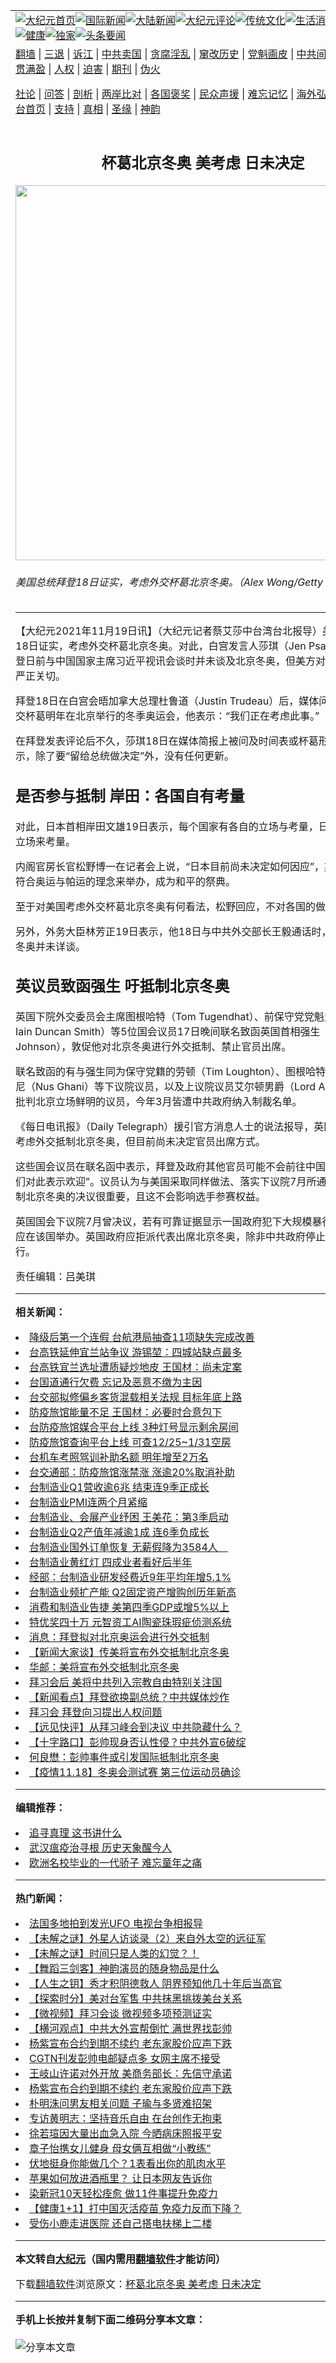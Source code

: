 <a name="1" id="1" target="_blank"></a><span id="1"></span>
<table align=center border="0"><tr><td colspan="2" VALIGN=TOP><a href="https://github.com/qtbfoo305/djy/blob/master/gb/nf1351518.md#1"><img src="https://raw.githubusercontent.com/qtbfoo305/www/master/t/djy/1.jpg" title="大纪元首页" alt="大纪元首页"></a><a href="https://github.com/qtbfoo305/djy/blob/master/gb/n24hr.md#1"><img src="https://raw.githubusercontent.com/qtbfoo305/www/master/t/djy/3.jpg" title="国际新闻" alt="国际新闻"></a><a href="https://github.com/qtbfoo305/djy/blob/master/gb/nsc413.md#1"><img src="https://raw.githubusercontent.com/qtbfoo305/www/master/t/djy/4.jpg" title="大陆新闻" alt="大陆新闻"></a><a href="https://github.com/qtbfoo305/djy/blob/master/gb/news392.md#1"><img src="https://raw.githubusercontent.com/qtbfoo305/www/master/t/djy/5.jpg" title="大纪元评论" alt="大纪元评论"></a><a href="https://github.com/qtbfoo305/djy/blob/master/gb/news2007.md#1"><img src="https://raw.githubusercontent.com/qtbfoo305/www/master/t/djy/6.jpg" title="传统文化" alt="传统文化"></a><a href="https://github.com/qtbfoo305/djy/blob/master/gb/news2008.md#1"><img src="https://raw.githubusercontent.com/qtbfoo305/www/master/t/djy/7.jpg" title="生活消费" alt="生活消费"></a><a href="https://github.com/qtbfoo305/djy/blob/master/gb/ncyule.md#1"><img src="https://raw.githubusercontent.com/qtbfoo305/www/master/t/djy/8.jpg" title="娱乐休闲" alt="娱乐休闲"></a><a href="https://github.com/qtbfoo305/djy/blob/master/gb/nsc1002.md#1"><img src="https://raw.githubusercontent.com/qtbfoo305/www/master/t/djy/9.jpg" title="健康" alt="健康"></a><a href="https://github.com/qtbfoo305/djy/blob/master/gb/nf6092.md#1"><img src="https://raw.githubusercontent.com/qtbfoo305/www/master/t/djy/10a.jpg" title="独家" alt="独家"></a><a href="https://github.com/qtbfoo305/djy/blob/master/gb/nf4514.md#1"><img src="https://raw.githubusercontent.com/qtbfoo305/www/master/t/djy/12a.jpg" title="头条要闻" alt="头条要闻"></a></td></tr>
<tr><td colspan="2" VALIGN=TOP><a target="_blank" href="https://github.com/qtbfoo305/www/blob/master/README.md?zsrh#1">翻墙</a> | <a target="_blank" href="https://github.com/qtbfoo305/djy/blob/master/gb/nf5657.md#1">三退</a> | <a target="_blank" href="https://github.com/qtbfoo305/djy/blob/master/gb/nf6124.md#1">诉江</a> | <a target="_blank" href="https://github.com/qtbfoo305/djy/blob/master/gb/nf1176117.md#1">中共卖国</a> | <a target="_blank" href="https://github.com/qtbfoo305/djy/blob/master/gb/nf5773.md#1">贪腐淫乱</a> | <a target="_blank" href="https://github.com/qtbfoo305/djy/blob/master/gb/nf1176115.md#1">窜改历史</a> | <a target="_blank" href="https://github.com/qtbfoo305/djy/blob/master/gb/nf1176107.md#1">党魁画皮</a> | <a target="_blank" href="https://github.com/qtbfoo305/djy/blob/master/gb/nf1320400.md#1">中共间谍</a> | <a target="_blank" href="https://github.com/qtbfoo305/djy/blob/master/gb/nf1176114.md#1">破坏传统</a> | <a target="_blank" href="https://github.com/qtbfoo305/ntdtv/blob/master/gb/prog447_1.md#1">恶贯满盈</a> | <a target="_blank" href="https://github.com/qtbfoo305/djy/blob/master/gb/ncid278.md#1">人权</a> | <a target="_blank" href="https://github.com/qtbfoo305/djy/blob/master/gb/nf1176111.md#1">迫害</a> | <a target="_blank" href="https://gitlab.com/szzdlab/mh-qikan/blob/master/README.md#1">期刊</a> | <a target="_blank" href="https://github.com/qtbfoo305/djy/blob/master/gb/nf5562.md#1">伪火</a></p><p><a target="_blank" href="https://github.com/qtbfoo305/djy/blob/master/gb/9p.md#1">社论</a> | <a target="_blank" href="https://github.com/qtbfoo305/djy/blob/master/gb/nf4378.md#1">问答</a> | <a target="_blank" href="https://github.com/qtbfoo305/djy/blob/master/gb/nf5792.md#1">剖析</a> | <a target="_blank" href="https://github.com/qtbfoo305/djy/blob/master/gb/nf5735.md#1">两岸比对</a> | <a target="_blank" href="https://github.com/qtbfoo305/djy/blob/master/gb/nf6119.md#1">各国褒奖</a> | <a target="_blank" href="https://github.com/qtbfoo305/djy/blob/master/gb/nf6120.md#1">民众声援</a> | <a target="_blank" href="https://github.com/qtbfoo305/djy/blob/master/gb/nf1188594.md#1">难忘记忆</a> | <a target="_blank" href="https://github.com/qtbfoo305/djy/blob/master/gb/nf3180.md#1">海外弘传</a> | <a target="_blank" href="https://github.com/qtbfoo305/djy/blob/master/gb/nf5410.md#1">万人上访</a> | <a target="_blank" href="https://github.com/qtbfoo305/www/blob/master/README.md?zsrh#1">平台首页</a> | <a target="_blank" href="https://github.com/qtbfoo305/djy/blob/master/gb/nf4386.md#1">支持</a> | <a target="_blank" href="https://github.com/qtbfoo305/djy/blob/master/gb/nf4389.md#1">真相</a> | <a target="_blank" href="https://github.com/qtbfoo305/djy/blob/master/gb/nf5790.md#1">圣缘</a> | <a target="_blank" href="https://github.com/qtbfoo305/djy/blob/master/gb/nf4786.md#1">神韵</a></td></tr>
<tr><td VALIGN=TOP width="626"><h2 align=center>杯葛北京冬奥 美考虑 日未决定</h2>
<img width="600" src="https://i.epochtimes.com/assets/uploads/2021/11/id13386548-528169-600x400.jpg" />
<h6>美国总统拜登18日证实，考虑外交杯葛北京冬奥。（Alex Wong/Getty Images）
</h6>
<hr>
<p>【大纪元2021年11月19日讯】（大纪元记者蔡艾莎中台湾台北报导）美国总统拜登18日证实，考虑外交杯葛<ahref="https://github.com/qtbfoo305/djy/blob/master/gb/tag/%E5%8C%97%E4%BA%AC%E5%86%AC%E5%A5%A5.md#1">北京冬奥</a>。对此，白宫发言人莎琪（Jen Psaki）表示，拜登日前与中国国家主席习近平视讯会谈时并未谈及北京冬奥，但美方对新疆人权侵害严正关切。</p>
<p>拜登18日在白宫会晤加拿大总理杜鲁道（Justin Trudeau）后，媒体问及是否考虑外交杯葛明年在北京举行的冬季奥运会，他表示：“我们正在考虑此事。”</p>
<p>在拜登发表评论后不久，莎琪18日在媒体简报上被问及时间表或杯葛形式，莎琪表示，除了要“留给总统做决定”外，没有任何更新。</p>
<h2>是否参与抵制 岸田：各国自有考量</h2>
<p>对此，日本首相岸田文雄19日表示，每个国家有各自的立场与考量，日本将以日本的立场来考量。</p>
<p>内阁官房长官松野博一在记者会上说，“日本目前尚未决定如何因应”，期待<ahref="https://github.com/qtbfoo305/djy/blob/master/gb/tag/%E5%8C%97%E4%BA%AC%E5%86%AC%E5%A5%A5.md#1">北京冬奥</a>符合奥运与帕运的理念来举办，成为和平的祭典。</p>
<p>至于对美国考虑外交杯葛北京冬奥有何看法，松野回应，不对各国的做法表达意见。</p>
<p>另外，外务大臣林芳正19日表示，他18日与中共外交部长王毅通话时，两人对北京冬奥并未详谈。</p>
<h2>英议员致函强生 吁抵制北京冬奥</h2>
<p>英国下院外交委员会主席图根哈特（Tom Tugendhat）、前保守党党魁史密斯（Sir Iain Duncan Smith）等5位国会议员17日晚间联名致函英国首相强生（Boris Johnson），敦促他对北京冬奥进行外交抵制、禁止官员出席。</p>
<p>联名致函的有与强生同为保守党籍的劳顿（Tim Loughton）、图根哈特、史密斯、甘尼（Nus Ghani）等下议院议员，以及上议院议员艾尔顿男爵（Lord Alton）。这5位批判北京立场鲜明的议员，今年3月皆遭中共政府纳入制裁名单。</p>
<p>《每日电讯报》（Daily Telegraph）援引官方消息人士的说法报导，英国政府不积极考虑外交抵制北京冬奥，但目前尚未决定官员出席方式。</p>
<p>这些国会议员在联名函中表示，拜登及政府其他官员可能不会前往中国出席冬奥，“我们对此表示欢迎”。议员认为与美国采取同样做法、落实下议院7月所通过关于外交抵制北京冬奥的决议很重要，且这不会影响选手参赛权益。</p>
<p>英国国会下议院7月曾决议，若有可靠证据显示一国政府犯下大规模暴行，则奥运不应在该国举办。英国政府应拒派代表出席北京冬奥，除非中共政府停止在新疆的暴行。</p>
<p>责任编辑：吕美琪</p>

<hr>


<strong>相关新闻：</strong>
<li><a href="https://github.com/qtbfoo305/djy/blob/master/gb/21/9/17/n13241590.md#1">降级后第一个连假 台航港局抽查11项缺失完成改善</a></li>
<li><a href="https://github.com/qtbfoo305/djy/blob/master/gb/21/10/3/n13278235.md#1">台高铁延伸宜兰站争议 游锡堃：四城站缺点最多</a></li>
<li><a href="https://github.com/qtbfoo305/djy/blob/master/gb/21/10/6/n13285771.md#1">台高铁宜兰选址遭质疑炒地皮 王国材：尚未定案</a></li>
<li><a href="https://github.com/qtbfoo305/djy/blob/master/gb/21/10/14/n13304362.md#1">台国道通行欠费 忘记及恶意不缴为主因</a></li>
<li><a href="https://github.com/qtbfoo305/djy/blob/master/gb/21/10/20/n13317731.md#1">台交部拟修偏乡客货混载相关法规 目标年底上路</a></li>
<li><a href="https://github.com/qtbfoo305/djy/blob/master/gb/21/11/3/n13350448.md#1">防疫旅馆能量不足 王国材：必要时合意包下</a></li>
<li><a href="https://github.com/qtbfoo305/djy/blob/master/gb/21/11/10/n13367224.md#1">台防疫旅馆媒合平台上线 3种灯号显示剩余房间</a></li>
<li><a href="https://github.com/qtbfoo305/djy/blob/master/gb/21/11/11/n13369663.md#1">防疫旅馆查询平台上线 可查12/25~1/31空房</a></li>
<li><a href="https://github.com/qtbfoo305/djy/blob/master/gb/21/11/12/n13371939.md#1">台机车考照驾训补助名额 明年增至2万名</a></li>
<li><a href="https://github.com/qtbfoo305/djy/blob/master/gb/21/11/16/n13379350.md#1">台交通部：防疫旅馆涨禁涨 涨逾20%取消补助</a></li>
<li><a href="https://github.com/qtbfoo305/djy/blob/master/gb/19/6/10/n11311791.md#1">台制造业Q1营收逾6兆 结束连9季正成长</a></li>
<li><a href="https://github.com/qtbfoo305/djy/blob/master/gb/20/4/1/n11995354.md#1">台制造业PMI连两个月紧缩</a></li>
<li><a href="https://github.com/qtbfoo305/djy/blob/master/gb/20/7/9/n12244208.md#1">台制造业、会展产业纾困 王美花：第3季启动</a></li>
<li><a href="https://github.com/qtbfoo305/djy/blob/master/gb/20/8/19/n12341773.md#1">台制造业Q2产值年减逾1成 连6季负成长</a></li>
<li><a href="https://github.com/qtbfoo305/djy/blob/master/gb/21/3/8/n12797296.md#1">台制造业国外订单恢复 无薪假降为3584人　</a></li>
<li><a href="https://github.com/qtbfoo305/djy/blob/master/gb/21/7/1/n13060805.md#1">台制造业黄红灯 四成业者看好后半年</a></li>
<li><a href="https://github.com/qtbfoo305/djy/blob/master/gb/21/8/27/n13191642.md#1">经部：台制造业研发经费近9年平均年增5.1%</a></li>
<li><a href="https://github.com/qtbfoo305/djy/blob/master/gb/21/9/10/n13224435.md#1">台制造业频扩产能 Q2固定资产增购创历年新高</a></li>
<li><a href="https://github.com/qtbfoo305/djy/blob/master/gb/21/11/17/n13382574.md#1">消费和制造业告捷 美第四季GDP或增5%以上</a></li>
<li><a href="https://github.com/qtbfoo305/djy/blob/master/gb/21/11/18/n13383406.md#1">特优奖四十万 元智资工AI陶瓷珠瑕疵侦测系统</a></li>
<li><a href="https://github.com/qtbfoo305/djy/blob/master/gb/21/11/17/n13380994.md#1">消息：拜登拟对北京奥运会进行外交抵制</a></li>
<li><a href="https://github.com/qtbfoo305/djy/blob/master/gb/21/11/17/n13381825.md#1">【新闻大家谈】传美将宣布外交抵制北京冬奥</a></li>
<li><a href="https://github.com/qtbfoo305/djy/blob/master/gb/21/11/17/n13381905.md#1">华邮：美将宣布外交抵制北京冬奥</a></li>
<li><a href="https://github.com/qtbfoo305/djy/blob/master/gb/21/11/17/n13382314.md#1">拜习会后 美将中共列入宗教自由特别关注国</a></li>
<li><a href="https://github.com/qtbfoo305/djy/blob/master/gb/21/11/17/n13382508.md#1">【新闻看点】拜登欲换副总统？中共媒体炒作</a></li>
<li><a href="https://github.com/qtbfoo305/djy/blob/master/gb/21/11/17/n13382513.md#1">拜习会 拜登向习提出人权问题</a></li>
<li><a href="https://github.com/qtbfoo305/djy/blob/master/gb/21/11/17/n13382531.md#1">【远见快评】从拜习峰会到决议 中共隐藏什么？</a></li>
<li><a href="https://github.com/qtbfoo305/djy/blob/master/gb/21/11/18/n13382868.md#1">【十字路口】彭帅现身否认性侵？中共外宣6破绽</a></li>
<li><a href="https://github.com/qtbfoo305/djy/blob/master/gb/21/11/18/n13383004.md#1">何良懋：彭帅事件或引发国际抵制北京冬奥</a></li>
<li><a href="https://github.com/qtbfoo305/djy/blob/master/gb/21/11/18/n13383516.md#1">【疫情11.18】冬奥会测试赛 第三位运动员确诊</a></li>
<hr>


<strong>编辑推荐：</strong>
<li><a href="https://github.com/upjkzu3674/djy/blob/master/gb/19/1/5/n10955468.md?dfh#1" target="_blank">追寻真理 这书讲什么</a></li><li><a target="_blank" href="https://github.com/upjkzu3674/djy/blob/master/gb/20/2/4/n11843021.md#1">武汉瘟疫治寻根  历史天象醒今人</a></li><li><a href="https://github.com/tsiac2612/djy/blob/master/gb/19/7/14/n11384505.md#1" target="_blank">欧洲名校毕业的一代骄子 难忘童年之痛</a></li>
<hr>

<strong>热门新闻：</strong>
<li><a href="https://github.com/qtbfoo305/djy/blob/master/gb/21/11/15/n13376584.md#1">法国多地拍到发光UFO 电视台争相报导</a></li>
<li><a href="https://github.com/qtbfoo305/djy/blob/master/gb/21/11/12/n13372289.md#1">【未解之谜】外星人访谈录（2）来自外太空的远征军</a></li>
<li><a href="https://github.com/qtbfoo305/djy/blob/master/gb/21/11/10/n13368062.md#1">【未解之谜】时间只是人类的幻觉？！</a></li>
<li><a href="https://github.com/qtbfoo305/djy/blob/master/gb/21/11/14/n13374451.md#1">【舞蹈三剑客】神韵演员的随身物品是什么</a></li>
<li><a href="https://github.com/qtbfoo305/djy/blob/master/gb/21/10/17/n13310114.md#1">【人生之钥】秀才积阴德救人 阴界预知他几十年后当高官</a></li>
<li><a href="https://github.com/qtbfoo305/djy/blob/master/gb/21/11/17/n13382587.md#1">【探索时分】美对台军售 中共抹黑挑拨美台关系</a></li>
<li><a href="https://github.com/qtbfoo305/djy/blob/master/gb/21/11/18/n13384088.md#1">【微视频】拜习会谈 微视频多项预测证实</a></li>
<li><a href="https://github.com/qtbfoo305/djy/blob/master/gb/21/11/18/n13384968.md#1">【横河观点】中共大外宣帮倒忙 满世界找彭帅</a></li>
<li><a href="https://github.com/qtbfoo305/djy/blob/master/gb/21/11/16/n13380420.md#1">杨紫宣布合约到期不续约 老东家股价应声下跌</a></li>
<li><a href="https://github.com/qtbfoo305/djy/blob/master/gb/21/11/17/n13382294.md#1">CGTN刊发彭帅电邮疑点多 女网主席不接受</a></li>
<li><a href="https://github.com/qtbfoo305/djy/blob/master/gb/21/11/17/n13382259.md#1">王岐山许诺对外开放 美商务部长：先信守承诺</a></li>
<li><a href="https://github.com/qtbfoo305/djy/blob/master/gb/21/11/16/n13380420.md#1">杨紫宣布合约到期不续约 老东家股价应声下跌</a></li>
<li><a href="https://github.com/qtbfoo305/djy/blob/master/gb/21/11/17/n13380551.md#1">朴明洙问男友相关问题 子瑜与多贤难招架</a></li>
<li><a href="https://github.com/qtbfoo305/djy/blob/master/gb/21/11/16/n13379609.md#1">专访黄明志：坚持音乐自由 在台创作无拘束</a></li>
<li><a href="https://github.com/qtbfoo305/djy/blob/master/gb/21/11/17/n13381066.md#1">徐若瑄因大量出血急入院 今晒病床照报平安</a></li>
<li><a href="https://github.com/qtbfoo305/djy/blob/master/gb/21/11/16/n13380046.md#1">章子怡携女儿健身 母女俩互相做“小教练”</a></li>
<li><a href="https://github.com/qtbfoo305/djy/blob/master/gb/21/11/16/n13380232.md#1">伏地挺身你能做几个？1表看出你的肌肉水平</a></li>
<li><a href="https://github.com/qtbfoo305/djy/blob/master/gb/21/11/17/n13381128.md#1">苹果如何放进酒瓶里？ 让日本网友告诉你</a></li>
<li><a href="https://github.com/qtbfoo305/djy/blob/master/gb/21/11/12/n13372575.md#1">染新冠10天轻松痊愈 做11件事提升免疫力</a></li>
<li><a href="https://github.com/qtbfoo305/djy/blob/master/gb/21/11/16/n13378472.md#1">【健康1+1】打中国灭活疫苗 免疫力反而下降？</a></li>
<li><a href="https://github.com/qtbfoo305/djy/blob/master/gb/21/11/18/n13383018.md#1">受伤小鹿走进医院 还自己搭电扶梯上二楼</a></li>
<hr>

<strong>本文转自<a href="https://www.epochtimes.com">大纪元</a>（国内需用<a href="https://github.com/qtbfoo305/www/blob/master/README.md#8">翻墙软件</a>才能访问）</strong><p>下载<a href="https://github.com/qtbfoo305/www/blob/master/README.md#8">翻墙软件</a>浏览原文：<a href="https://www.epochtimes.com/gb/21/11/19/n13386546.htm">杯葛北京冬奥 美考虑 日未决定</a></p><hr>

<strong>手机上长按并复制下面二维码分享本文章：</strong><br><br><img src="https://chart.apis.google.com/chart?cht=qr&chs=240x240&choe=UTF-8&chld=M|2&chl=https://github.com/qtbfoo305/djy/blob/master/gb/21/11/19/n13386546.md%231" title="分享本文章"></td><td VALIGN=TOP><a href="https://github.com/qtbfoo305/djy/blob/master/gb/16/1/21/n4622075.md?dfh#1" target="_blank"><img src="https://raw.githubusercontent.com/qtbfoo305/djy/master/gb/300/wei-f1.jpg" title="中共的伪火骗局"  alt="中共的伪火骗局"></a><br><a href="https://github.com/qtbfoo305/www/blob/master/README.md?dfh#9" target="_blank"><img src="https://raw.githubusercontent.com/qtbfoo305/djy/master/gb/300/yong-h.jpg" title="永恒的见证"  alt="永恒的见证"></a><br><a href="https://github.com/qtbfoo305/djy/blob/master/gb/13/9/29/n3974789.md?dfh#1" target="_blank"><img src="https://raw.githubusercontent.com/qtbfoo305/djy/master/gb/300/shang-lnz.jpg" title="善良女子被中共投男牢"  alt="善良女子被中共投男牢"></a><br><a href="https://github.com/qtbfoo305/djy/blob/master/gb/16/3/16/n4663449.md?dfh#1" target="_blank"><img src="https://raw.githubusercontent.com/qtbfoo305/djy/master/gb/300/huo-z3.jpg" title="警卫目击活摘器官"  alt="警卫目击活摘器官"></a><br><a href="https://github.com/qtbfoo305/djy/blob/master/gb/16/8/7/n8177641.md?dfh#1" target="_blank"><img src="https://raw.githubusercontent.com/qtbfoo305/djy/master/gb/300/huo-z4.jpg" title="证人描述活摘恐怖"  alt="证人描述活摘恐怖"></a><br><a href="https://github.com/qtbfoo305/djy/blob/master/gb/10/4/19/n2881569.md?dfh#1" target="_blank"><img src="https://raw.githubusercontent.com/qtbfoo305/djy/master/gb/300/huo-z1.jpg" title="揭开活摘器官黑幕"  alt="揭开活摘器官黑幕"></a><br><a href="https://github.com/qtbfoo305/djy/blob/master/gb/10/11/7/n3077476.md?dfh#1" target="_blank"><img src="https://raw.githubusercontent.com/qtbfoo305/djy/master/gb/300/ma-ks.jpg" title="马克思的成魔之路"  alt="马克思的成魔之路"></a><br><a href="https://github.com/qtbfoo305/djy/blob/master/gb/14/6/9/n4173977.md?dfh#1" target="_blank"><img src="https://raw.githubusercontent.com/qtbfoo305/djy/master/gb/300/chang-zs.jpg" title="藏字石 蕴天机"  alt="藏字石 蕴天机"></a><br><a href="https://github.com/qtbfoo305/djy/blob/master/gb/18/5/10/n10381511.md?dfh#1" target="_blank"><img src="https://raw.githubusercontent.com/qtbfoo305/djy/master/gb/300/st1.jpg" title="关注三亿人三退"  alt="关注三亿人三退"></a><br><a href="https://github.com/qtbfoo305/djy/blob/master/gb/18/3/21/n10237682.md?dfh#1" target="_blank"><img src="https://raw.githubusercontent.com/qtbfoo305/djy/master/gb/300/jie-t.jpg" title="解体中共复兴中华"  alt="解体中共复兴中华"></a><br><a href="https://github.com/qtbfoo305/djy/blob/master/gb/9/2/9/n2422991.md?dfh#1" target="_blank"><img src="https://raw.githubusercontent.com/qtbfoo305/djy/master/gb/300/gao-zs.jpg" title="中共迫害良心律师"  alt="中共迫害良心律师"></a><br><a href="https://github.com/qtbfoo305/djy/blob/master/gb/18/12/9/n10900044.md?dfh#1" target="_blank"><img src="https://raw.githubusercontent.com/qtbfoo305/djy/master/gb/300/sj1.jpg" title="三百多万人举报江泽民"  alt="三百多万人举报江泽民"></a><br><a href="https://github.com/qtbfoo305/djy/blob/master/gb/18/8/28/n10672014.md?dfh#1" target="_blank"><img src="https://raw.githubusercontent.com/qtbfoo305/djy/master/gb/300/sj2.jpg" title="这些官员为何起诉江泽民"  alt="这些官员为何起诉江泽民"></a><br><a href="https://github.com/qtbfoo305/djy/blob/master/gb/8/12/18/n2367165.md?dfh#1" target="_blank"><img src="https://raw.githubusercontent.com/qtbfoo305/djy/master/gb/300/liangan.jpg" title="海峡两岸的强烈对比"  alt="海峡两岸的强烈对比"></a><br><a href="https://github.com/qtbfoo305/djy/blob/master/gb/15/12/10/n4593139.md?dfh#1" target="_blank"><img src="https://raw.githubusercontent.com/qtbfoo305/djy/master/gb/300/jia-ndzl.jpg" title="加拿大总理的贺信"  alt="加拿大总理的贺信"></a><br><a href="https://github.com/qtbfoo305/djy/blob/master/gb/11/6/17/n3289382.md?dfh#1" target="_blank"><img src="https://raw.githubusercontent.com/qtbfoo305/djy/master/gb/300/xiao-wd.jpg" title="探寻真相兼听则明"  alt="探寻真相兼听则明"></a><br><a href="https://github.com/qtbfoo305/djy/blob/master/gb/18/10/27/n10812623.md?dfh#1" target="_blank"><img src="https://raw.githubusercontent.com/qtbfoo305/djy/master/gb/300/yindu.jpg" title="印度媒体报道东方"  alt="印度媒体报道东方"></a><br><a href="https://github.com/qtbfoo305/djy/blob/master/gb/18/6/9/n10469652.md?dfh#1" target="_blank"><img src="https://raw.githubusercontent.com/qtbfoo305/djy/master/gb/300/xie-j.jpg" title="不一样的海外校园"  alt="不一样的海外校园"></a><br><a href="https://github.com/qtbfoo305/djy/blob/master/gb/7/4/5/n1669415.md?dfh#1" target="_blank"><img src="https://raw.githubusercontent.com/qtbfoo305/djy/master/gb/300/li-up.jpg" title="从大师到徒弟的传奇"  alt="从大师到徒弟的传奇"></a><br><a href="https://github.com/qtbfoo305/djy/blob/master/gb/17/5/26/n9191512.md?dfh#1" target="_blank"><img src="https://raw.githubusercontent.com/qtbfoo305/djy/master/gb/300/zfl2.jpg" title="亿万人与东方一本奇书"  alt="亿万人与东方一本奇书"></a><br><a href="https://github.com/qtbfoo305/djy/blob/master/gb/13/11/27/n4020290.md?dfh#1" target="_blank"><img src="https://raw.githubusercontent.com/qtbfoo305/djy/master/gb/300/zhen-h.jpg" title="大陆见不到的震撼场面"  alt="大陆见不到的震撼场面"></a><br><a href="https://github.com/qtbfoo305/djy/blob/master/gb/15/7/17/n4482910.md?dfh#1" target="_blank"><img src="https://raw.githubusercontent.com/qtbfoo305/djy/master/gb/300/dalu-sk.jpg" title="人心向善 大陆当初盛况"  alt="人心向善 大陆当初盛况"></a><br><a href="https://github.com/qtbfoo305/djy/blob/master/gb/19/1/5/n10955468.md?dfh#1" target="_blank"><img src="https://raw.githubusercontent.com/qtbfoo305/djy/master/gb/300/zfl1.jpg" title="追寻真理 这书讲什么"  alt="追寻真理 这书讲什么"></a><br><a href="https://github.com/qtbfoo305/www/blob/master/README.md?dfh#1" target="_blank"><img src="https://raw.githubusercontent.com/qtbfoo305/djy/master/gb/300/fq1.jpg" title="下载免费翻墙软件"  alt="下载免费翻墙软件"></a><br></td></tr></table>
